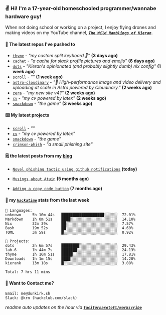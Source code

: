 ### ✌️ Hi! I'm a 17-year-old homeschooled programmer/wannabe hardware guy!

When not doing school or working on a project, I enjoy flying drones and making videos on my YouTube channel, [**_`The Wild Ramblings of Kieran`_**](https://youtube.com/@kieran.rambles).

#### 👷 The latest repos I've pushed to

- [`thyme`](https://github.com/taciturnaxolotl/thyme) - _"my custom split keyboard 🫶"_ **(3 days ago)**
- [`cachet`](https://github.com/taciturnaxolotl/cachet) - _"a cache for slack profile pictures and emojis"_ **(6 days ago)**
- [`dots`](https://github.com/taciturnaxolotl/dots) - _"Kieran's opinionated (and probably slightly dumb) nix config"_ **(1 week ago)**
- [`scroll`](https://github.com/taciturnaxolotl/scroll) - _""_ **(1 week ago)**
- [`astro-cloudinary`](https://github.com/cloudinary-community/astro-cloudinary) - _"🚀 High-performance image and video delivery and uploading at scale in Astro powered by Cloudinary."_ **(2 weeks ago)**
- [`zera`](https://github.com/taciturnaxolotl/zera) - _"my new site v4?"_ **(2 weeks ago)**
- [`cv`](https://github.com/taciturnaxolotl/cv) - _"my cv powered by latex"_ **(2 weeks ago)**
- [`smackdown`](https://github.com/taciturnaxolotl/smackdown) - _"the game"_ **(3 weeks ago)**

#### ⌨️ My latest projects

- [`scroll`](https://github.com/taciturnaxolotl/scroll) - _""_
- [`cv`](https://github.com/taciturnaxolotl/cv) - _"my cv powered by latex"_
- [`smackdown`](https://github.com/taciturnaxolotl/smackdown) - _"the game"_
- [`crimson-phish`](https://github.com/taciturnaxolotl/crimson-phish) - _"a small phishing site"_

#### 🗒️ the latest posts from my [blog](https://dunkirk.sh)

- [`Novel phishing tactic using github notifications`](https://dunkirk.sh/blog/github-phishing/) **(today)**

- [`Musings about Atuin`](https://dunkirk.sh/blog/atuin/) **(5 months ago)**

- [`Adding a copy code button`](https://dunkirk.sh/blog/adding-a-copy-button/) **(7 months ago)**



#### 📡 my [_`hackatime`_](https://waka.hackclub.com) stats from the last week

```text
💾 Languages:
unknown     5h 10m 44s   ███████████████████░░░░░░  72.01%
Markdown    1h 0m 51s    ████░░░░░░░░░░░░░░░░░░░░░  14.10%
Nix         32m 39s      ██░░░░░░░░░░░░░░░░░░░░░░░  7.57%
Bash        19m 52s      ██░░░░░░░░░░░░░░░░░░░░░░░  4.60%
TOML        3m 59s       █░░░░░░░░░░░░░░░░░░░░░░░░  0.92%

💼 Projects:
dots        2h 6m 57s    ████████░░░░░░░░░░░░░░░░░  29.43%
lab-6       1h 44m 7s    ███████░░░░░░░░░░░░░░░░░░  24.13%
thyme       1h 16m 51s   █████░░░░░░░░░░░░░░░░░░░░  17.81%
Downloads   1h 1m 15s    ████░░░░░░░░░░░░░░░░░░░░░  14.20%
kierank     13m 18s      █░░░░░░░░░░░░░░░░░░░░░░░░  3.08%

Total: 7 hrs 11 mins
```

#### 📮 Want to Contact me?

```text
Email: me@dunkirk.sh
Slack: @krn (hackclub.com/slack)
```

_readme auto updates on the hour via [**`taciturnaxolotl/markscribe`**](https://github.com/taciturnaxolotl/markscribe)_
